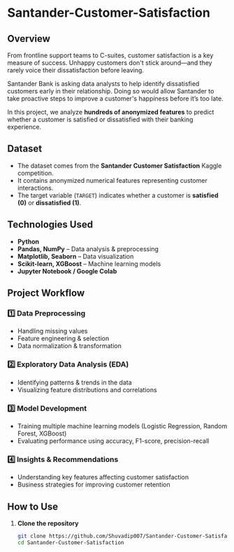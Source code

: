 # Santander-Customer-Satisfaction


## Overview
From frontline support teams to C-suites, customer satisfaction is a key measure of success. Unhappy customers don't stick around—and they rarely voice their dissatisfaction before leaving.  

Santander Bank is asking data analysts to help identify dissatisfied customers early in their relationship. Doing so would allow Santander to take proactive steps to improve a customer's happiness before it’s too late.  

In this project, we analyze **hundreds of anonymized features** to predict whether a customer is satisfied or dissatisfied with their banking experience.  

## Dataset
- The dataset comes from the **Santander Customer Satisfaction** Kaggle competition.  
- It contains anonymized numerical features representing customer interactions.  
- The target variable (`TARGET`) indicates whether a customer is **satisfied (0)** or **dissatisfied (1)**.  

## Technologies Used
- **Python**  
- **Pandas, NumPy** – Data analysis & preprocessing  
- **Matplotlib, Seaborn** – Data visualization  
- **Scikit-learn, XGBoost** – Machine learning models  
- **Jupyter Notebook / Google Colab**  

## Project Workflow
### 1️⃣ Data Preprocessing
- Handling missing values  
- Feature engineering & selection  
- Data normalization & transformation  

### 2️⃣ Exploratory Data Analysis (EDA)
- Identifying patterns & trends in the data  
- Visualizing feature distributions and correlations  

### 3️⃣ Model Development
- Training multiple machine learning models (Logistic Regression, Random Forest, XGBoost)  
- Evaluating performance using accuracy, F1-score, precision-recall  

### 4️⃣ Insights & Recommendations
- Understanding key features affecting customer satisfaction  
- Business strategies for improving customer retention  

## How to Use
1. **Clone the repository**  
   ```bash
   git clone https://github.com/Shuvadip007/Santander-Customer-Satisfaction.git
   cd Santander-Customer-Satisfaction
